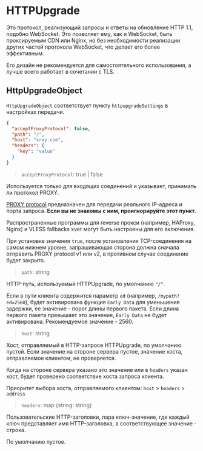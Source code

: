 # HTTPUpgrade

Это протокол, реализующий запросы и ответы на обновление HTTP 1.1, подобно WebSocket. Это позволяет ему, как и WebSocket, быть проксируемым CDN или Nginx, но без необходимости реализации других частей протокола WebSocket, что делает его более эффективным.

Его дизайн не рекомендуется для самостоятельного использования, а лучше всего работает в сочетании с TLS.

## HttpUpgradeObject

`HttpUpgradeObject` соответствует пункту `httpupgradeSettings` в настройках передачи.

```json
{
  "acceptProxyProtocol": false,
  "path": "/",
  "host": "xray.com",
  "headers": {
    "key": "value"
  }
}
```

> `acceptProxyProtocol`: true | false

Используется только для входящих соединений и указывает, принимать ли протокол PROXY.

[PROXY protocol](https://www.haproxy.org/download/2.2/doc/proxy-protocol.txt) предназначен для передачи реального IP-адреса и порта запроса. **Если вы не знакомы с ним, проигнорируйте этот пункт.**

Распространенные программы для reverse прокси (например, HAProxy, Nginx) и VLESS fallbacks xver могут быть настроены для его включения.

При установке значения `true`, после установления TCP-соединения на самом нижнем уровне, запрашивающая сторона должна сначала отправить PROXY protocol v1 или v2, в противном случае соединение будет закрыто.

> `path`: string

HTTP-путь, используемый HTTPUpgrade, по умолчанию `"/"`.

Если в пути клиента содержится параметр `ed` (например, ```/mypath?ed=2560```), будет активирована функция `Early Data` для уменьшения задержки, ее значение - порог длины первого пакета. Если длина первого пакета превышает это значение, `Early Data` не будет активирована. Рекомендуемое значение - 2560.

> `host`: string

Хост, отправляемый в HTTP-запросе HTTPUpgrade, по умолчанию пустой. Если значение на стороне сервера пустое, значение хоста, отправляемое клиентом, не проверяется.

Когда на стороне сервера указано это значение или в `headers` указан хост, будет проверено соответствие хоста запроса клиента.

Приоритет выбора хоста, отправляемого клиентом: `host` > `headers` > `address`

> `headers`: map \{string: string\}

Пользовательские HTTP-заголовки, пара ключ-значение, где каждый ключ представляет имя HTTP-заголовка, а соответствующее значение - строка.

По умолчанию пустое.



